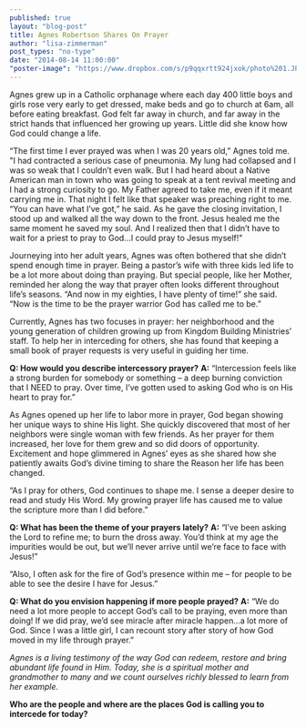 ```yaml
---
published: true
layout: "blog-post"
title: Agnes Robertson Shares On Prayer
author: "lisa-zimmerman"
post_types: "no-type"
date: "2014-08-14 11:00:00"
"poster-image": "https://www.dropbox.com/s/p9qqxrtt924jxok/photo%201.JPG"
---
```


Agnes grew up in a Catholic orphanage where each day 400 little boys and girls rose very early to get dressed, make beds and go to church at 6am, all before eating breakfast.  God felt far away in church, and far away in the strict hands that influenced her growing up years.  Little did she know how God could change a life.

“The first time I ever prayed was when I was 20 years old,” Agnes told me.  
"I had contracted a serious case of pneumonia.  My lung had collapsed and I was so weak that I couldn’t even walk.  But I had heard about a Native American man in town who was going to speak at a tent revival meeting and I had a strong curiosity to go.  My Father agreed to take me, even if it meant carrying me in.  That night I felt like that speaker was preaching right to me.  “You can have what I’ve got,” he said.  As he gave the closing invitation, I stood up and walked all the way down to the front.  Jesus healed me the same moment he saved my soul.  And I realized then that I didn’t have to wait for a priest to pray to God...I could pray to Jesus myself!"

Journeying into her adult years, Agnes was often bothered that she didn’t spend enough time in prayer.  Being a pastor’s wife with three kids led life to be a lot more about doing than praying.  But special people, like her Mother, reminded her along the way that prayer often looks different throughout life’s seasons.  “And now in my eighties, I have plenty of time!” she said.  “Now is the time to be the prayer warrior God has called me to be.”

Currently, Agnes has two focuses in prayer: her neighborhood and the young generation of children growing up from Kingdom Building Ministries’ staff.  To help her in interceding for others, she has found that keeping a small book of prayer requests is very useful in guiding her time.

**Q: How would you describe intercessory prayer?**
**A:** “Intercession feels like a strong burden for somebody or something – a deep burning conviction that I NEED to pray.  Over time, I’ve gotten used to asking God who is on His heart to pray for.”

As Agnes opened up her life to labor more in prayer, God began showing her unique ways to shine His light.  She quickly discovered that most of her neighbors were single woman with few friends.  As her prayer for them increased, her love for them grew and so did doors of opportunity.  Excitement and hope glimmered in Agnes’ eyes as she shared how she patiently awaits God’s divine timing to share the Reason her life has been changed.  

“As I pray for others, God continues to shape me.  I sense a deeper desire to read and study His Word.  My growing prayer life has caused me to value the scripture more than I did before.”

**Q: What has been the theme of your prayers lately?**
**A:** “I’ve been asking the Lord to refine me; to burn the dross away.  You’d think at my age the impurities would be out, but we’ll never arrive until we’re face to face with Jesus!”

“Also, I often ask for the fire of God’s presence within me – for people to be able to see the desire I have for Jesus.”

**Q: What do you envision happening if more people prayed?**
**A:** “We do need a lot more people to accept God’s call to be praying, even more than doing!  If we did pray, we’d see miracle after miracle happen...a lot more of God. Since I was a little girl, I can recount story after story of how God moved in my life through prayer.”

*Agnes is a living testimony of the way God can redeem, restore and bring abundant life found in Him.  Today, she is a spiritual mother and grandmother to many and we count ourselves richly blessed to learn from her example.*

**Who are the people and where are the places God is calling you to intercede for today?**
